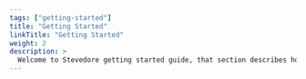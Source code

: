 ```yaml
---
tags: ["getting-started"]
title: "Getting Started"
linkTitle: "Getting Started"
weight: 2
description: >
  Welcome to Stevedore getting started guide, that section describes how to start building Docker images using Stevedore
---
```

